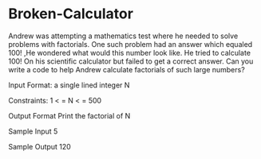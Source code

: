 # Broken-Calculator

Andrew was attempting a mathematics test where he needed to solve problems with factorials. One such problem had an answer which equaled 100! ,He wondered what would this number look like. He tried to calculate 100! On his scientific calculator but failed to get a correct answer. Can you write a code to help Andrew calculate factorials of such large numbers?

Input Format:
a single lined integer N

Constraints:
1 < = N < = 500

Output Format
Print the factorial of N

Sample Input
5

Sample Output
120
